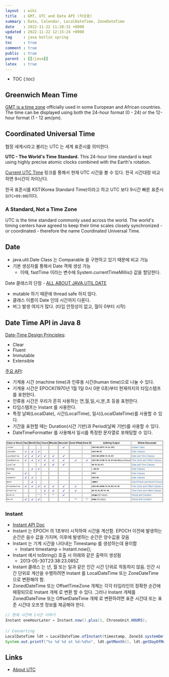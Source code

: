 ```yaml
---
layout  : wiki
title   : GMT, UTC and Date API (작성중)
summary : Date, Calendar, LocalDateTime, ZoneDateTime
date    : 2022-11-22 11:28:32 +0900
updated : 2022-11-22 12:15:24 +0900
tag     : java kotlin spring
toc     : true
comment : true
public  : true
parent  : [[/java]]
latex   : true
---
```

* TOC
{:toc}

## Greenwich Mean Time

[GMT is a time zone](https://www.timeanddate.com/time/zones/gmt) officially used in some European and African countries. The time can be displayed using both the 24-hour format (0 - 24) or the 12-hour format (1 - 12 am/pm).

## Coordinated Universal Time

협정 세계시라고 불리는 UTC 는 세계 표준시를 의미한다. 

__UTC - The World's Time Standard.__ This 24-hour time standard is kept using highly precise atomic clocks combined with the Earth's rotation.

[Current UTC Time](https://www.worldtimeserver.com/time-zones/utc/) 링크를 통해서 현재 UTC 시간을 볼 수 있다. 한국 시간대랑 비교하면 9시간이 차이난다. 

한국 표준시를 KST(Korea Standard Time)이라고 하고 UTC 보다 9시간 빠른 표준시(`UTC+09:00`)이다. 

### A Standard, Not a Time Zone

UTC is the time standard commonly used across the world. The world's timing centers have agreed to keep their time scales closely synchronized - or coordinated - therefore the name Coordinated Universal Time.

## Date

- java.util.Date Class 는 Comparable 을 구현하고 있기 때문에 비교 가능
- 기본 생성자를 통해서 Date 객체 생성 가능
  - 이때, fastTime 이라는 변수에 System.currentTimeMillis() 값을 할당한다.

Date 클래스의 단점 - [ALL ABOUT JAVA.UTIL.DATE](https://codeblog.jonskeet.uk/2017/04/23/all-about-java-util-date/)
- mutable 하기 때문에 thread safe 하지 않다.
- 클래스 이름이 Date 인데 시간까지 다룬다.
- 버그 발생 여지가 많다. (타입 안정성이 없고, 월이 0부터 시작)

## Date Time API in Java 8

[Date-Time Design Principles](https://docs.oracle.com/javase/tutorial/datetime/overview/design.html):
- Clear
- Fluent
- Immutable
- Extensible

[주요 API](https://docs.oracle.com/javase/tutorial/datetime/iso/overview.html):
- 기계용 시간 (machine time)과 인류용 시간(human time)으로 나눌 수 있다.
- 기계용 시간은 EPOCK(1970년 1월 1일 0시 0분 0초)부터 현재까지의 타임스탬프를 표현한다.
- 인류용 시간은 우리가 흔히 사용하는 연,월,일,시,분,초 등을 표현한다.
- 타임스탬프는 Instant 를 사용한다.
- 특정 날짜(LocalDate), 시간(LocalTime), 일시(LocalDateTime)를 사용할 수 있다.
- 기간을 표현할 때는 Duration(시간 기반)과 Period(날짜 기반)를 사용할 수 있다.
- DateTimeFormatter 를 사용해서 일시를 특정한 문자열로 포매팅할 수 있다.

![](/resource/wiki/java-date/apis.png)

### Instant

- [Instant API Doc](https://docs.oracle.com/javase/tutorial/datetime/iso/instant.html)
- Instant 는 EPOCH 의 1초부터 시작하여 시간을 계산함. EPOCH 이전에 발생하는 순간은 음수 값을 가지며, 이후에 발생하는 순간은 양수값을 갖음
- Instant 는 기계 시간을 나타내는 Timestamp 를 생성하는데 용이함
  - Instant timestamp = Instant.now();
- Instant 에서 toString() 호출 시 아래와 같은 출력이 생성됨
  - 2013-05-30T23:38:23.085Z
- Instant 클래스 는 년, 월 또는 일과 같은 인간 시간 단위로 작동하지 않음. 인간 시간 단위로 계산을 수행하려면 Instant 를 LocalDateTime 또는 ZoneDateTime 으로 변환해야 함.
- ZonedDateTime 또는 OffsetTimeZone 개체는 각각 타임라인의 정확한 순간에 매핑되므로 Instant 개체 로 변환 할 수 있다. 그러나 Instant 개체를 ZonedDateTime 또는 OffsetDateTime 개체 로 변환하려면 표준 시간대 또는 표준 시간대 오프셋 정보를 제공해야 한다.

```java
// 현재 시간에 1시간 더하기
Instant oneHourLater = Instant.now().plus(1, ChronoUnit.HOURS);

// Converting
LocalDateTime ldt = LocalDateTime.ofInstant(timestamp, ZoneId.systemDefault());
System.out.printf("%s %d %d at %d:%d%n", ldt.getMonth(), ldt.getDayOfMonth(), ldt.getYear(), ldt.getHour(), ldt.getMinute ());
```

## Links

- [About UTC](https://www.timeanddate.com/time/aboututc.html)

